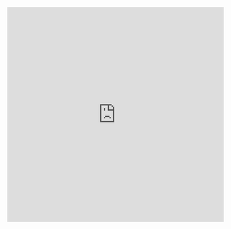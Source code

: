 <iframe height="500" style="width: 100%;" scrolling="no" title="Enhanced Code Rain" src="https://codepen.io/easycser/embed/raNEooj?default-tab=result&theme-id=dark" frameborder="no" loading="lazy" allowtransparency="true" allowfullscreen="true">
  See the Pen <a href="https://codepen.io/easycser/pen/raNEooj">
  Enhanced Code Rain</a> by EasyCser (<a href="https://codepen.io/easycser">@easycser</a>)
  on <a href="https://codepen.io">CodePen</a>.
</iframe>
